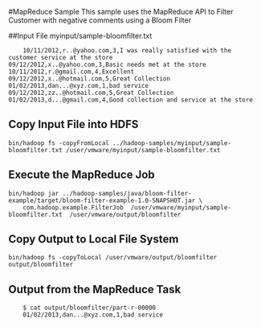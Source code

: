 #MapReduce Sample
This sample uses the MapReduce API to Filter Customer with negative comments using a Bloom Filter

##Input File
myinput/sample-bloomfilter.txt

        10/11/2012,r..@yahoo.com,3,I was really satisfied with the customer service at the store
	09/12/2012,x..@yahoo.com,3,Basic needs met at the store
	10/11/2012,r.@gmail.com,4,Excellent
	09/12/2012,x..@hotmail.com,5,Great Collection
	01/02/2013,dan...@xyz.com,1,bad service
	09/12/2012,zz..@hotmail.com,5,Great Collection
	01/02/2013,d...@gmail.com,4,Good collection and service at the store

## Copy Input File into HDFS
	
	bin/hadoop fs -copyFromLocal ../hadoop-samples/myinput/sample-bloomfilter.txt /user/vmware/myinput/sample-bloomfilter.txt

## Execute the MapReduce Job
	
	bin/hadoop jar ../hadoop-samples/java/bloom-filter-example/target/bloom-filter-example-1.0-SNAPSHOT.jar \
  		com.hadoop.example.FilterJob  /user/vmware/myinput/sample-bloomfilter.txt  /user/vmware/output/bloomfilter 
  
## Copy Output to Local File System  

	bin/hadoop fs -copyToLocal /user/vmware/output/bloomfilter output/bloomfilter
	
	
## Output from the MapReduce Task
   
        $ cat output/bloomfilter/part-r-00000 
        01/02/2013,dan...@xyz.com,1,bad service
        
   
  
